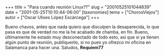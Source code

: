 +++
title = "Para cuando reunión Linux??"
slug = "20010525101044839"
date = "2001-05-25T10:10:44-06:00"
[taxonomies]
tema = ["ChorosViejos"]
autor = ["Oscar Ulises López Escárcega"]
+++

Bueno chavos, antes que nada quiero que disculpen la desaparecida, lo
que pasa es que de verdad no me la he acabado de chamba, en fin.
Bueno, últimamente he estado muy desconectado de todo esto, así que si
ya tienen algún punto de reunión, publíquenlo, si no pues yo ofrezco mi
oficina en Salamanca para hacer una.
Saludos,
**Requiem77**

